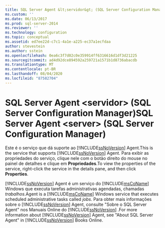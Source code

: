 ```yaml
---
title: SQL Server Agent &lt;servidor&gt; (SQL Server Configuration Manager) | Microsoft Docs
ms.custom: ''
ms.date: 06/13/2017
ms.prod: sql-server-2014
ms.reviewer: ''
ms.technology: configuration
ms.topic: conceptual
ms.assetid: ed7ee22d-c7c1-4a1e-a225-ec37a1ecfdaa
author: stevestein
ms.author: sstein
ms.openlocfilehash: 0ea6c3f7d02c0e359914ff6316616d1df3d21225
ms.sourcegitcommit: ad4d92dce894592a259721a1571b1d8736abacdb
ms.translationtype: MT
ms.contentlocale: pt-BR
ms.lasthandoff: 08/04/2020
ms.locfileid: "87582704"
---
```

# <a name="sql-server-agent-ltservergt-sql-server-configuration-manager"></a><span data-ttu-id="b9f32-102">SQL Server Agent &lt;servidor&gt; (SQL Server Configuration Manager)</span><span class="sxs-lookup"><span data-stu-id="b9f32-102">SQL Server Agent &lt;server&gt; (SQL Server Configuration Manager)</span></span>
  <span data-ttu-id="b9f32-103">Este é o serviço que dá suporte ao [!INCLUDE[ssNoVersion](../../includes/ssnoversion-md.md)] Agent.</span><span class="sxs-lookup"><span data-stu-id="b9f32-103">This is the service that supports [!INCLUDE[ssNoVersion](../../includes/ssnoversion-md.md)] Agent.</span></span> <span data-ttu-id="b9f32-104">Para exibir as propriedades do serviço, clique nele com o botão direito do mouse no painel de detalhes e clique em **Propriedades**.</span><span class="sxs-lookup"><span data-stu-id="b9f32-104">To view the properties of the service, right-click the service in the details pane, and then click **Properties**.</span></span>  
  
 [!INCLUDE[ssNoVersion](../../includes/ssnoversion-md.md)] <span data-ttu-id="b9f32-105">Agent é um serviço do [!INCLUDE[msCoName](../../includes/msconame-md.md)] Windows que executa tarefas administrativas agendadas, chamadas *trabalhos*.</span><span class="sxs-lookup"><span data-stu-id="b9f32-105">Agent is a [!INCLUDE[msCoName](../../includes/msconame-md.md)] Windows service that executes scheduled administrative tasks called *jobs*.</span></span> <span data-ttu-id="b9f32-106">Para obter mais informações sobre o [!INCLUDE[ssNoVersion](../../includes/ssnoversion-md.md)] Agent, consulte "Sobre o SQL Server Agent" nos Manuais Online do [!INCLUDE[ssNoVersion](../../includes/ssnoversion-md.md)] .</span><span class="sxs-lookup"><span data-stu-id="b9f32-106">For more information about [!INCLUDE[ssNoVersion](../../includes/ssnoversion-md.md)] Agent, see "About SQL Server Agent" in [!INCLUDE[ssNoVersion](../../includes/ssnoversion-md.md)] Books Online.</span></span>  
  
  
